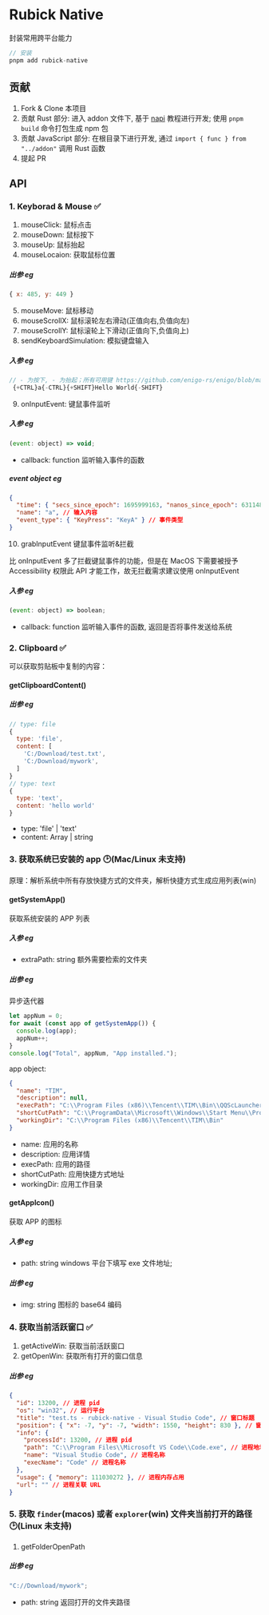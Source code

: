 # Rubick Native

封装常用跨平台能力

```js
// 安装
pnpm add rubick-native
```

## 贡献

1. Fork & Clone 本项目
2. 贡献 Rust 部分: 进入 addon 文件下, 基于 [napi](https://napi.rs/) 教程进行开发; 使用 `pnpm build` 命令打包生成 npm 包
3. 贡献 JavaScript 部分: 在根目录下进行开发, 通过 `import { func } from "../addon"` 调用 Rust 函数
4. 提起 PR

## API

### 1. Keyborad & Mouse ✅

1. mouseClick: 鼠标点击
2. mouseDown: 鼠标按下
3. mouseUp: 鼠标抬起
4. mouseLocaion: 获取鼠标位置

##### 出参 eg

```js
{ x: 485, y: 449 }
```

5. mouseMove: 鼠标移动
6. mouseScrollX: 鼠标滚轮左右滑动(正值向右,负值向左)
7. mouseScrollY: 鼠标滚轮上下滑动(正值向下,负值向上)
8. sendKeyboardSimulation: 模拟键盘输入

##### 入参 eg

```js
// - 为按下, - 为抬起；所有可用键 https://github.com/enigo-rs/enigo/blob/master/src/keycodes.rs
 {+CTRL}a{-CTRL}{+SHIFT}Hello World{-SHIFT}
```

9. onInputEvent: 键鼠事件监听

##### 入参 eg

```js
(event: object) => void;
```

- callback: function 监听输入事件的函数

##### event object eg

```json
{
  "time": { "secs_since_epoch": 1695999163, "nanos_since_epoch": 631148700 }, // 触发时间
  "name": "a", // 输入内容
  "event_type": { "KeyPress": "KeyA" } // 事件类型
}
```

10. grabInputEvent 键鼠事件监听&拦截

比 onInputEvent 多了拦截键鼠事件的功能，但是在 MacOS 下需要被授予 Accessibility 权限此 API 才能工作，故无拦截需求建议使用 onInputEvent

##### 入参 eg

```js
(event: object) => boolean;
```

- callback: function 监听输入事件的函数, 返回是否将事件发送给系统

### 2. Clipboard ✅

可以获取剪贴板中复制的内容：

#### getClipboardContent()

##### 出参 eg

```js
// type: file
{
  type: 'file',
  content: [
    'C:/Download/test.txt',
    'C:/Download/mywork',
  ]
}
// type: text
{
  type: 'text',
  content: 'hello world'
}
```

- type: 'file' | 'text'
- content: Array<string> | string

### 3. 获取系统已安装的 app 🕑(Mac/Linux 未支持)

原理：解析系统中所有存放快捷方式的文件夹，解析快捷方式生成应用列表(win)

#### getSystemApp()

获取系统安装的 APP 列表

##### 入参 eg

- extraPath: string 额外需要检索的文件夹

##### 出参 eg

异步迭代器

```js
let appNum = 0;
for await (const app of getSystemApp()) {
  console.log(app);
  appNum++;
}
console.log("Total", appNum, "App installed.");
```

app object:

```json
{
  "name": "TIM",
  "description": null,
  "execPath": "C:\\Program Files (x86)\\Tencent\\TIM\\Bin\\QQScLauncher.exe",
  "shortCutPath": "C:\\ProgramData\\Microsoft\\Windows\\Start Menu\\Programs\\腾讯软件\\TIM\\TIM.lnk",
  "workingDir": "C:\\Program Files (x86)\\Tencent\\TIM\\Bin"
}
```

- name: 应用的名称
- description: 应用详情
- execPath: 应用的路径
- shortCutPath: 应用快捷方式地址
- workingDir: 应用工作目录

#### getAppIcon()

获取 APP 的图标

##### 入参 eg

- path: string windows 平台下填写 exe 文件地址;

##### 出参 eg

- img: string 图标的 base64 编码

### 4. 获取当前活跃窗口 ✅

1. getActiveWin: 获取当前活跃窗口
2. getOpenWin: 获取所有打开的窗口信息

##### 出参 eg

```json
{
  "id": 13200, // 进程 pid
  "os": "win32", // 运行平台
  "title": "test.ts - rubick-native - Visual Studio Code", // 窗口标题
  "position": { "x": -7, "y": -7, "width": 1550, "height": 830 }, // 窗口位置大小
  "info": {
    "processId": 13200, // 进程 pid
    "path": "C:\\Program Files\\Microsoft VS Code\\Code.exe", // 进程地址
    "name": "Visual Studio Code", // 进程名称
    "execName": "Code" // 进程名称
  },
  "usage": { "memory": 111030272 }, // 进程内存占用
  "url": "" // 进程关联 URL
}
```

### 5. 获取 `finder`(macos) 或者 `explorer`(win) 文件夹当前打开的路径 🕑(Linux 未支持)

1. getFolderOpenPath

##### 出参 eg

```js
"C://Download/mywork";
```

- path: string 返回打开的文件夹路径
